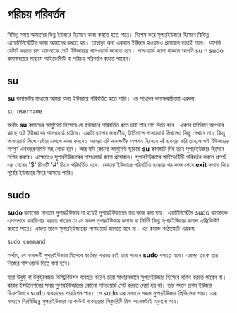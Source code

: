 # পরিচয় পরিবর্তন

বিভিন্ন সময় আমাদের ভিন্ন ইউজার হিসেবে কাজ করতে হতে পারে। বিশেষ করে সুপারইউজার হিসেবে বিভিন্ন এ্যাডমিনিস্ট্রেটিভ কাজ আমাদের করতে হয়। তাছাড়া অন্য একজন ইউজার হওয়ারও প্রয়োজন হতেই পারে। আপনি যেটাই করতে চান আপনাকে সেই ইউজারের পাসওয়ার্ড জানতে হবে। পাসওয়ার্ড জানা থাকলে আপনি su ও sudo কমান্ডদ্বয়ের মাধ্যমে আইডেন্টিটি বা পরিচয় পরিবর্তন করতে পারেন।

## su

**su** কমান্ডটির মাধ্যমে আমরা অন্য ইউজারে পরিবর্তিত হতে পারি। এর সাধারন কমান্ডকাঠামো এরকম:

```text
su username
```

অর্থাৎ **su** কমান্ডের আর্গুমেন্ট হিসেবে যে ইউজারে পরিবর্তিত হতে চাই তার নাম দিতে হবে। এরপর টার্মিনাল আপনার কাছে ওই ইউজারের পাসওয়ার্ড চাইবে। একটা ব্যাপার লক্ষ্যণীয়, টার্মিনালে পাসওয়ার্ড লিখলেও কিছু দেখাবে না। কিন্তু পাসওয়ার্ড লিখে এন্টার চাপলে কাজ করবে। আমরা যদি কমান্ডটির অপশন হিসেবে -l ব্যবহার করি তাহলে ওই ইউজারের সম্পুর্ণ এনভয়রনমেন্ট সহ লোড হবে। আর যদি কোনো আর্গুমেন্ট ছাড়াই **su** কমান্ডটি দিই তবে সুপারইউজার হিসেবে লগিন করবে। এক্ষেত্রেও সুপারইউজারের পাসওয়ার্ড জানা প্রয়োজন। সুপারইউজারে আইডেন্টিটি পরিবর্তন করলে প্রম্পট এর শেষের '$' চিহ্নটি '\#' চিহ্নে পরিবর্তিত হবে। কোনো ইউজারে পরিবর্তিত হওয়ার পর কাজ শেষে **exit** কমান্ড দিয়ে পূর্বের ইউজারে ফিরে আসতে পারি।

## sudo

**sudo** কমান্ডের মাধ্যমে সুপারইউজার না হয়েই সুপারইউজারের মত কাজ করা যায়। এডমিনিস্ট্রেটর sudo কমান্ডকে এমনভাবে কনফিগার করতে পারেন যে সে সকল সুপারইউজার কমান্ড বা নির্দিষ্ট কিছু সুপারইউজার কমান্ড এক্সিকিউট করতে পারে। এজন্য তাকে সুপারইউজারের পাসওয়ার্ড জানতে হবে না। এর কমান্ড কাঠামোটি এরকম:

```text
sudo command
```

অর্থাৎ, যে কমান্ডটি সুপারইউজার হিসেবে কার্যকর করতে চাই তার সামনে **sudo** বসাতে হবে। এরপর তাকে তার নিজের পাসওয়ার্ড দিতে বলা হবে।

যারা উবুন্টু বা উবুন্টুবেজড ডিস্ট্রিবিউশন ব্যবহার করেন তারা সাধারনভাবে সুপারইউজার হিসেবে লগিন করতে পারেন না। কারন ইন্সটলেশনের সময় সুপারইউজারের কোনো পাসওয়ার্ড সেট করতে দেয়া হয় না। তার বদলে প্রথম ইউজার ডিফল্টভাবে sudo ব্যবহারের পারমিশন পায়। সে sudo এর মাধ্যমে সকল সুপারইউজার প্রিভিলেজ পায়। এর মাধ্যমে নিরবিচ্ছিন্ন সুপারইউজার এ্যাকাউন্ট ব্যবহারের সিক্যুরিটি রিস্ক অনেকটাই এড়ানো যায়।

